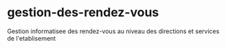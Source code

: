 # gestion-des-rendez-vous
Gestion informatisee des rendez-vous au niveau des directions et services de l'etablisement
